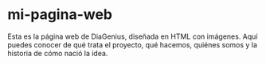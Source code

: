 # mi-pagina-web
Esta es la página web de DiaGenius, diseñada en HTML con imágenes. Aquí puedes conocer de qué trata el proyecto, qué hacemos, quiénes somos y la historia de cómo nació la idea.
